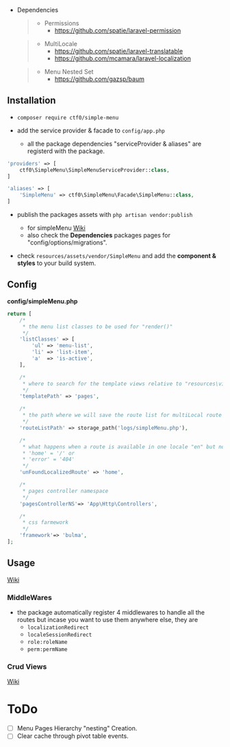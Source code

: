 - Dependencies
    > - Permissions
    >   - https://github.com/spatie/laravel-permission

    > - MultiLocale
    >   - https://github.com/spatie/laravel-translatable
    >   - https://github.com/mcamara/laravel-localization

    > - Menu Nested Set
    >   - https://github.com/gazsp/baum

## Installation

- `composer require ctf0/simple-menu`

- add the service provider & facade to `config/app.php`

    - all the package dependencies "serviceProvider & aliases" are registerd with the package.

```php
'providers' => [
    ctf0\SimpleMenu\SimpleMenuServiceProvider::class,
]

'aliases' => [
    'SimpleMenu' => ctf0\SimpleMenu\Facade\SimpleMenu::class,
]
```

- publish the packages assets with `php artisan vendor:publish`
    - for simpleMenu [Wiki](https://github.com/ctf0/simple-menu/wiki/Publish)
    - also check the **Dependencies** packages pages for "config/options/migrations".

- check `resources/assets/vendor/SimpleMenu` and add the **component & styles** to your build system.

## Config
**config/simpleMenu.php**
```php
return [
    /*
     * the menu list classes to be used for "render()"
     */
    'listClasses' => [
        'ul' => 'menu-list',
        'li' => 'list-item',
        'a'  => 'is-active',
    ],

    /*
     * where to search for the template views relative to "resources\views" folder
     */
    'templatePath' => 'pages',

    /*
     * the path where we will save the route list for multiLocal route resolving
     */
    'routeListPath' => storage_path('logs/simpleMenu.php'),

    /*
     * what happens when a route is available in one locale "en" but not in another "fr", add either
     * 'home' = '/' or
     * 'error' = '404'
     */
    'unFoundLocalizedRoute' => 'home',

    /*
     * pages controller namespace
     */
    'pagesControllerNS'=> 'App\Http\Controllers',

    /*
     * css farmework
     */
    'framework'=> 'bulma',
];
```

## Usage
[Wiki](https://github.com/ctf0/simple-menu/wiki/Usage)

### MiddleWares
- the package automatically register 4 middlewares to handle all the routes but incase you want to use them anywhere else, they are
    - `localizationRedirect`
    - `localeSessionRedirect`
    - `role:roleName`
    - `perm:permName`

### Crud Views
[Wiki](https://github.com/ctf0/SimpleMenu/wiki/Crud-Views)

# ToDo

* [ ] Menu Pages Hierarchy "nesting" Creation.
* [ ] Clear cache through pivot table events.
